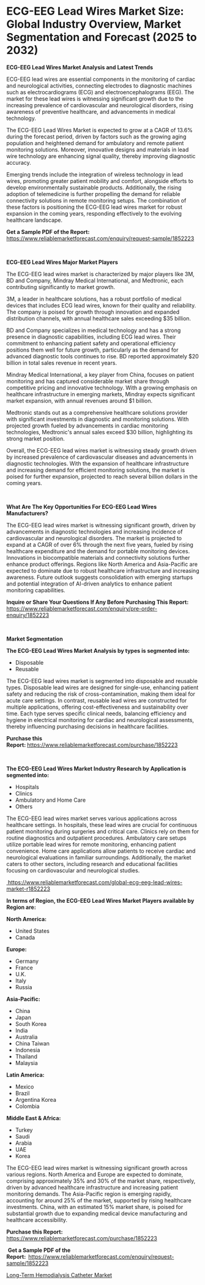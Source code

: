 <p><h1>ECG-EEG Lead Wires Market Size: Global Industry Overview, Market Segmentation and Forecast (2025 to 2032)</h1></p><p><strong>ECG-EEG Lead Wires Market Analysis and Latest Trends</strong></p>
<p><p>ECG-EEG lead wires are essential components in the monitoring of cardiac and neurological activities, connecting electrodes to diagnostic machines such as electrocardiograms (ECG) and electroencephalograms (EEG). The market for these lead wires is witnessing significant growth due to the increasing prevalence of cardiovascular and neurological disorders, rising awareness of preventive healthcare, and advancements in medical technology. </p><p>The ECG-EEG Lead Wires Market is expected to grow at a CAGR of 13.6% during the forecast period, driven by factors such as the growing aging population and heightened demand for ambulatory and remote patient monitoring solutions. Moreover, innovative designs and materials in lead wire technology are enhancing signal quality, thereby improving diagnostic accuracy. </p><p>Emerging trends include the integration of wireless technology in lead wires, promoting greater patient mobility and comfort, alongside efforts to develop environmentally sustainable products. Additionally, the rising adoption of telemedicine is further propelling the demand for reliable connectivity solutions in remote monitoring setups. The combination of these factors is positioning the ECG-EEG lead wires market for robust expansion in the coming years, responding effectively to the evolving healthcare landscape.</p></p>
<p><strong>Get a Sample PDF of the Report:&nbsp;</strong> <a href="https://www.reliablemarketforecast.com/enquiry/request-sample/1852223?utm_campaign=1950&utm_medium=2&utm_source=Github&utm_content=ia&utm_term=07012025&utm_id=ecg-eeg-lead-wires">https://www.reliablemarketforecast.com/enquiry/request-sample/1852223</a></p>
<p>&nbsp;</p>
<p><strong>ECG-EEG Lead Wires Major Market Players</strong></p>
<p><p>The ECG-EEG lead wires market is characterized by major players like 3M, BD and Company, Mindray Medical International, and Medtronic, each contributing significantly to market growth.</p><p>3M, a leader in healthcare solutions, has a robust portfolio of medical devices that includes ECG lead wires, known for their quality and reliability. The company is poised for growth through innovation and expanded distribution channels, with annual healthcare sales exceeding $35 billion.</p><p>BD and Company specializes in medical technology and has a strong presence in diagnostic capabilities, including ECG lead wires. Their commitment to enhancing patient safety and operational efficiency positions them well for future growth, particularly as the demand for advanced diagnostic tools continues to rise. BD reported approximately $20 billion in total sales revenue in recent years.</p><p>Mindray Medical International, a key player from China, focuses on patient monitoring and has captured considerable market share through competitive pricing and innovative technology. With a growing emphasis on healthcare infrastructure in emerging markets, Mindray expects significant market expansion, with annual revenues around $1 billion.</p><p>Medtronic stands out as a comprehensive healthcare solutions provider with significant investments in diagnostic and monitoring solutions. With projected growth fueled by advancements in cardiac monitoring technologies, Medtronic's annual sales exceed $30 billion, highlighting its strong market position.</p><p>Overall, the ECG-EEG lead wires market is witnessing steady growth driven by increased prevalence of cardiovascular diseases and advancements in diagnostic technologies. With the expansion of healthcare infrastructure and increasing demand for efficient monitoring solutions, the market is poised for further expansion, projected to reach several billion dollars in the coming years.</p></p>
<p>&nbsp;</p>
<p><strong>What Are The Key Opportunities For ECG-EEG Lead Wires Manufacturers?</strong></p>
<p><p>The ECG-EEG lead wires market is witnessing significant growth, driven by advancements in diagnostic technologies and increasing incidence of cardiovascular and neurological disorders. The market is projected to expand at a CAGR of over 6% through the next five years, fueled by rising healthcare expenditure and the demand for portable monitoring devices. Innovations in biocompatible materials and connectivity solutions further enhance product offerings. Regions like North America and Asia-Pacific are expected to dominate due to robust healthcare infrastructure and increasing awareness. Future outlook suggests consolidation with emerging startups and potential integration of AI-driven analytics to enhance patient monitoring capabilities.</p></p>
<p><strong>Inquire or Share Your Questions If Any Before Purchasing This Report:</strong> <a href="https://www.reliablemarketforecast.com/enquiry/pre-order-enquiry/1852223?utm_campaign=1950&utm_medium=2&utm_source=Github&utm_content=ia&utm_term=07012025&utm_id=ecg-eeg-lead-wires">https://www.reliablemarketforecast.com/enquiry/pre-order-enquiry/1852223</a></p>
<p>&nbsp;</p>
<p><strong>Market Segmentation</strong></p>
<p><strong>The ECG-EEG Lead Wires Market Analysis by types is segmented into:</strong></p>
<p><ul><li>Disposable</li><li>Reusable</li></ul></p>
<p><p>The ECG-EEG lead wires market is segmented into disposable and reusable types. Disposable lead wires are designed for single-use, enhancing patient safety and reducing the risk of cross-contamination, making them ideal for acute care settings. In contrast, reusable lead wires are constructed for multiple applications, offering cost-effectiveness and sustainability over time. Each type serves specific clinical needs, balancing efficiency and hygiene in electrical monitoring for cardiac and neurological assessments, thereby influencing purchasing decisions in healthcare facilities.</p></p>
<p><strong>Purchase this Report:&nbsp;</strong><a href="https://www.reliablemarketforecast.com/purchase/1852223?utm_campaign=1950&utm_medium=2&utm_source=Github&utm_content=ia&utm_term=07012025&utm_id=ecg-eeg-lead-wires">https://www.reliablemarketforecast.com/purchase/1852223</a></p>
<p>&nbsp;</p>
<p><strong>The ECG-EEG Lead Wires Market Industry Research by Application is segmented into:</strong></p>
<p><ul><li>Hospitals</li><li>Clinics</li><li>Ambulatory and Home Care</li><li>Others</li></ul></p>
<p><p>The ECG-EEG lead wires market serves various applications across healthcare settings. In hospitals, these lead wires are crucial for continuous patient monitoring during surgeries and critical care. Clinics rely on them for routine diagnostics and outpatient procedures. Ambulatory care setups utilize portable lead wires for remote monitoring, enhancing patient convenience. Home care applications allow patients to receive cardiac and neurological evaluations in familiar surroundings. Additionally, the market caters to other sectors, including research and educational facilities focusing on cardiovascular and neurological studies.</p></p>
<p><a href="https://www.reliablemarketforecast.com/global-ecg-eeg-lead-wires-market-r1852223?utm_campaign=1950&utm_medium=2&utm_source=Github&utm_content=ia&utm_term=07012025&utm_id=ecg-eeg-lead-wires">&nbsp;https://www.reliablemarketforecast.com/global-ecg-eeg-lead-wires-market-r1852223</a></p>
<p><strong>In terms of Region, the ECG-EEG Lead Wires Market Players available by Region are:</strong></p>
<p>
    <p> <strong> North America: </strong>
        <ul>
            <li>United States</li>
            <li>Canada</li>
        </ul>
        </p> 
    <p> <strong> Europe: </strong>
        <ul>
            <li>Germany</li>
            <li>France</li>
            <li>U.K.</li>
            <li>Italy</li>
            <li>Russia</li>
        </ul>
        </p> 
    <p> <strong> Asia-Pacific: </strong>
        <ul>
            <li>China</li>
            <li>Japan</li>
            <li>South Korea</li>
            <li>India</li>
            <li>Australia</li>
            <li>China Taiwan</li>
            <li>Indonesia</li>
            <li>Thailand</li>
            <li>Malaysia</li>
        </ul>
        </p> 
    <p> <strong> Latin America: </strong>
        <ul>
            <li>Mexico</li>
            <li>Brazil</li>
            <li>Argentina Korea</li>
            <li>Colombia</li>
        </ul>
        </p> 
    <p> <strong> Middle East & Africa: </strong>
        <ul>
            <li>Turkey</li>
            <li>Saudi</li>
            <li>Arabia</li>
            <li>UAE</li>
            <li>Korea</li>
        </ul>
    </p>
    </p>
<p><p>The ECG-EEG lead wires market is witnessing significant growth across various regions. North America and Europe are expected to dominate, comprising approximately 35% and 30% of the market share, respectively, driven by advanced healthcare infrastructure and increasing patient monitoring demands. The Asia-Pacific region is emerging rapidly, accounting for around 25% of the market, supported by rising healthcare investments. China, with an estimated 15% market share, is poised for substantial growth due to expanding medical device manufacturing and healthcare accessibility.</p></p>
<p><strong>Purchase this Report: </strong><a href="https://www.reliablemarketforecast.com/purchase/1852223?utm_campaign=1950&utm_medium=2&utm_source=Github&utm_content=ia&utm_term=07012025&utm_id=ecg-eeg-lead-wires">https://www.reliablemarketforecast.com/purchase/1852223</a></p>
<p>&nbsp;<strong>Get a Sample PDF of the Report:&nbsp;&nbsp;</strong><a href="https://www.reliablemarketforecast.com/enquiry/request-sample/1852223?utm_campaign=1950&utm_medium=2&utm_source=Github&utm_content=ia&utm_term=07012025&utm_id=ecg-eeg-lead-wires">https://www.reliablemarketforecast.com/enquiry/request-sample/1852223</a></p>
<p><strong></strong></p>
<p><p><a href="https://github.com/marlanamarvn/Market-Research-Report-List-1/blob/main/long-term-hemodialysis-catheter-market.md?utm_campaign=1950&utm_medium=2&utm_source=Github&utm_content=ia&utm_term=07012025&utm_id=ecg-eeg-lead-wires">Long-Term Hemodialysis Catheter Market</a></p></p>